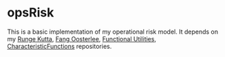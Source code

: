 # opsRisk
This is a basic implementation of my operational risk model.  It depends on my <a href="https://github.com/phillyfan1138/RungeKutta">Runge Kutta</a>,  <a href="https://github.com/phillyfan1138/FangOost">Fang Oosterlee</a>,  <a href="https://github.com/phillyfan1138/FunctionalUtilities">Functional Utilities</a>, 
<a href="https://github.com/phillyfan1138/CharacteristicFunctions">CharacteristicFunctions</a> repositories.

